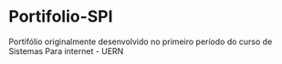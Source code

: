# Portifolio-SPI
 Portifólio originalmente desenvolvido no primeiro período do curso de Sistemas Para internet - UERN